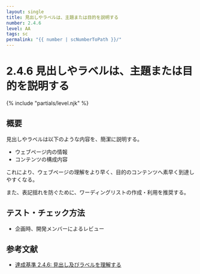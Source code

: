 ```yaml
---
layout: single
title: 見出しやラベルは、主題または目的を説明する
number: 2.4.6
level: AA
tags: sc
permalink: "{{ number | scNumberToPath }}/"
---
```


# 2.4.6 見出しやラベルは、主題または目的を説明する

{% include "partials/level.njk" %}

## 概要

見出しやラベルは以下のような内容を、簡潔に説明する。

- ウェブページ内の情報
- コンテンツの構成内容

これにより、ウェブページの理解をより早く、目的のコンテンツへ素早く到達しやすくなる。

また、表記揺れを防ぐために、ワーディングリストの作成・利用を推奨する。

## テスト・チェック方法

- 企画時、開発メンバーによるレビュー

## 参考文献

- [達成基準 2.4.6: 見出し及びラベルを理解する](https://waic.jp/docs/WCAG21/Understanding/headings-and-labels.html)
